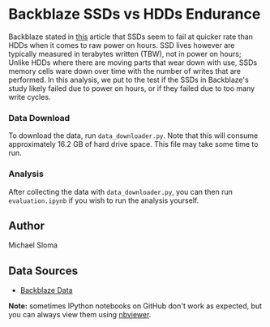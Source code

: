 # Backblaze SSDs vs HDDs Endurance

Backblaze stated in [this](https://www.backblaze.com/blog/are-ssds-really-more-reliable-than-hard-drives/) article that SSDs seem
to fail at quicker rate than HDDs when it comes to raw power on hours. SSD lives however are typically measured in terabytes written (TBW),
not in power on hours; Unlike HDDs where there are moving parts that wear down with use, SSDs memory cells ware down over time
with the number of writes that are performed. In this analysis, we put to the test if the SSDs in Backblaze's study likely failed
due to power on hours, or if they failed due to too many write cycles.

### Data Download
To download the data, run `data_downloader.py`. Note that this will consume approximately
16.2 GB of hard drive space. This file may take some time to run.

### Analysis
After collecting the data with `data_downloader.py`, you can then run `evaluation.ipynb` if you wish
to run the analysis yourself.

## Author
Michael Sloma

## Data Sources
* [Backblaze Data](https://www.backblaze.com/b2/hard-drive-test-data.html)

**Note:** sometimes IPython notebooks on GitHub don't work as expected, but you can always view them using [nbviewer](https://nbviewer.jupyter.org/).